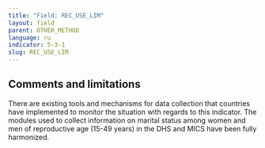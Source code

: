 ```yaml
---
title: "Field: REC_USE_LIM"
layout: field
parent: OTHER_METHOD
language: ru
indicator: 5-3-1
slug: REC_USE_LIM
---
```

## Comments and limitations

There are existing tools and mechanisms for data collection that countries have implemented to monitor the situation with regards to this indicator. The modules used to collect information on marital status among women and men of reproductive age (15-49 years) in the DHS and MICS have been fully harmonized.